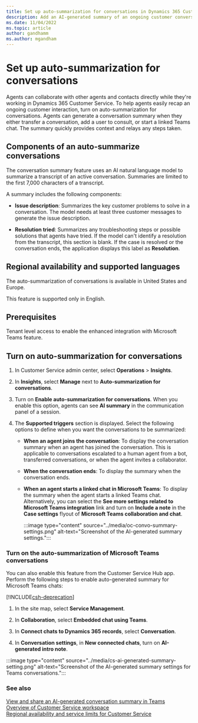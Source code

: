 ```yaml
---
title: Set up auto-summarization for conversations in Dynamics 365 Customer Service
description: Add an AI-generated summary of an ongoing customer conversation in Dynamics 365 Customer Service.
ms.date: 11/04/2022
ms.topic: article
author: gandhamm 
ms.author: mgandham
---
```


# Set up auto-summarization for conversations

Agents can collaborate with other agents and contacts directly while they're working in Dynamics 365 Customer Service. To help agents easily recap an ongoing customer interaction, turn on auto-summarization for conversations. Agents can generate a conversation summary when they either transfer a conversation, add a user to consult, or start a linked Teams chat. The summary quickly provides context and relays any steps taken.

## Components of an auto-summarize conversations

The conversation summary feature uses an AI natural language model to summarize a transcript of an active conversation. Summaries are limited to the first 7,000 characters of a transcript.

A summary includes the following components:

- **Issue description**: Summarizes the key customer problems to solve in a conversation. The model needs at least three customer messages to generate the issue description.

- **Resolution tried**: Summarizes any troubleshooting steps or possible solutions that agents have tried. If the model can't identify a resolution from the transcript, this section is blank. If the case is resolved or the conversation ends, the application displays this label as **Resolution**.

## Regional availability and supported languages

The auto-summarization of conversations is available in United States and Europe.

This feature is supported only in English.


## Prerequisites

Tenant level access to enable the enhanced integration with Microsoft Teams feature.

## Turn on auto-summarization for conversations

1. In Customer Service admin center, select **Operations** > **Insights**.

1. In **Insights**, select **Manage** next to **Auto-summarization for conversations**.

1. Turn on **Enable auto-summarization for conversations**. When you enable this option, agents can see **AI summary**  in the communication panel of a session.

1. The **Supported triggers** section is displayed. Select the following options to define when you want the conversations to be summarized:
  
   - **When an agent joins the conversation**: To display the conversation summary when an agent has joined the conversation. This is applicable to conversations escalated to a human agent from a bot, transferred conversations, or when the agent invites a collaborator.
   - **When the conversation ends**: To display the summary when the conversation ends.
   - **When an agent starts a linked chat in Microsoft Teams**: To display the summary when the agent starts a linked Teams chat. Alternatively, you can select the **See more settings related to Microsoft Teams integration** link and turn on **Include a note** in the **Case settings** flyout of **Microsoft Teams collaboration and chat**.
   
        :::image type="content" source="../media/oc-convo-summary-settings.png" alt-text="Screenshot of the AI-generated summary settings.":::

### Turn on the auto-summarization of Microsoft Teams conversations

You can also enable this feature from the Customer Service Hub app. Perform the following steps to enable auto-generated summary for Microsoft Teams chats:

[!INCLUDE[csh-deprecation](../../includes/csh-deprecation.md)]

1. In the site map, select **Service Management**.
2. In **Collaboration**, select **Embedded chat using Teams**.
1. In **Connect chats to Dynamics 365 records**, select **Conversation**.

1.  In **Conversation settings**, in **New connected chats**, turn on **AI-generated intro note**.

:::image type="content" source="../media/cs-ai-generated-summary-setting.png" alt-text="Screenshot of the AI-generated summary settings for Teams conversations.":::


### See also

[View and share an AI-generated conversation summary in Teams](../use/cs-ai-generated-summary.md)<br>
[Overview of Customer Service workspace](../implement/csw-overview.md)  
[Regional availability and service limits for Customer Service](cs-region-availability-service-limits.md)

